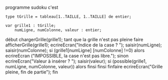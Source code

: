 programme sudoku c'est

    type tGrille = tableau[1..TAILLE, 1..TAILLE] de entier;

    var grille1 : tGrille;
        numLigne, numColonne, valeur : entier;

début
    chargerGrille(grille1);
    tant que la grille n'est pas pleine faire
        afficherGrille(grille1);
        ecrireEcran("Indice de la case ? ");
        saisir(numLigne);
        saisir(numColonne);
        si (grille1[numLigne] [numColonne] !=0) alors
            ecrireEcran ("IMPOSSIBLE, la case n'est pas libre.");
        sinon 
            ecrireEcran("Valeur à insérer ? ");
            saisir(valeur);
            si (possible(grille1, numLigne, numColonne, valeur)) alors
            finsi
        finsi
    finfaire
    ecrireEcran("Grille pleine, fin de partie");
fin
